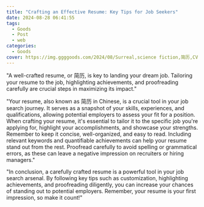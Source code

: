 ```yaml
---
title: "Crafting an Effective Resume: Key Tips for Job Seekers"
date: 2024-08-28 06:41:55
tags:
  - Goods
  - Post
  - web
categories:
  - Goods
cover: https://img.ggggoods.com/2024/08/Surreal,science fiction,简历,CV,technology,tech,diagrams,renderings,colors_20240830_00001_.png
---
```


"A well-crafted resume, or 简历, is key to landing your dream job. Tailoring your resume to the job, highlighting achievements, and proofreading carefully are crucial steps in maximizing its impact."

"Your resume, also known as 简历 in Chinese, is a crucial tool in your job search journey. It serves as a snapshot of your skills, experiences, and qualifications, allowing potential employers to assess your fit for a position. When crafting your resume, it's essential to tailor it to the specific job you're applying for, highlight your accomplishments, and showcase your strengths. Remember to keep it concise, well-organized, and easy to read. Including relevant keywords and quantifiable achievements can help your resume stand out from the rest. Proofread carefully to avoid spelling or grammatical errors, as these can leave a negative impression on recruiters or hiring managers."

"In conclusion, a carefully crafted resume is a powerful tool in your job search arsenal. By following key tips such as customization, highlighting achievements, and proofreading diligently, you can increase your chances of standing out to potential employers. Remember, your resume is your first impression, so make it count!"
